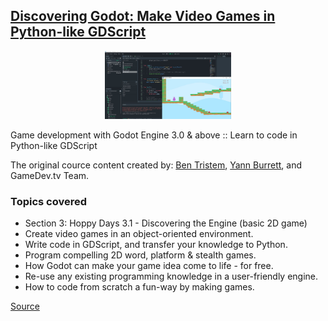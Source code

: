 ## [Discovering Godot: Make Video Games in Python-like GDScript](https://www.udemy.com/course/godot/)

<p align="center">
  <img src="https://github.com/ikostan/IntroToGodot/blob/master/GFX/Screens/Capture.JPG" width="40%" title="Screenshot">
</p>

Game development with Godot Engine 3.0 & above :: Learn to code in Python-like GDScript

The original cource content created by: [Ben Tristem](https://www.udemy.com/user/bentristem/), [Yann Burrett](https://www.udemy.com/user/yann-burrett/), and GameDev.tv Team.

### Topics covered

- Section 3: Hoppy Days 3.1 - Discovering the Engine (basic 2D game)
- Create video games in an object-oriented environment.
- Write code in GDScript, and transfer your knowledge to Python.
- Program compelling 2D word, platform & stealth games.
- How Godot can make your game idea come to life - for free.
- Re-use any existing programming knowledge in a user-friendly engine.
- How to code from scratch a fun-way by making games.

[Source](https://www.udemy.com/course/godot/)